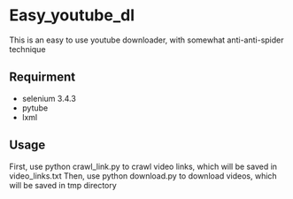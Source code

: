 # Easy_youtube_dl
This is an easy to use youtube downloader, with somewhat anti-anti-spider technique


## Requirment
* selenium 3.4.3
* pytube
* lxml


## Usage
First, use python crawl_link.py to crawl video links, which will be saved in video_links.txt
Then, use python download.py to download videos, which will be saved in tmp directory
